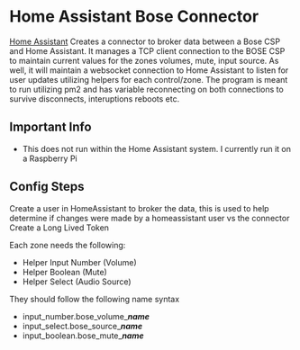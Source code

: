 # Home Assistant Bose Connector


[Home Assistant](https://www.home-assistant.io/)
Creates a connector to broker data between a Bose CSP and Home Assistant. It manages a TCP client connection to the BOSE CSP to maintain current values for the zones volumes, mute, input source. As well, it will maintain a websocket connection to Home Assistant to listen for user updates utilizing helpers for each control/zone. The program is meant to run utilizing pm2 and has variable reconnecting on both connections to survive disconnects, interuptions reboots etc.



## Important Info

* This does not run within the Home Assistant system. I currently run it on a Raspberry Pi

  
## Config Steps

Create a user in HomeAssistant to broker the data, this is used to help determine if changes were made by a homeassistant user vs the connector
Create a Long Lived Token

Each zone needs the following:

- Helper Input Number (Volume)
- Helper Boolean (Mute)
- Helper Select (Audio Source)

They should follow the following name syntax

- input_number.bose_volume_***name***
- input_select.bose_source_***name***
- input_boolean.bose_mute_***name***


